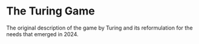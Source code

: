 # The Turing Game
The original description of the game by Turing and its reformulation for the needs that emerged in 2024.
